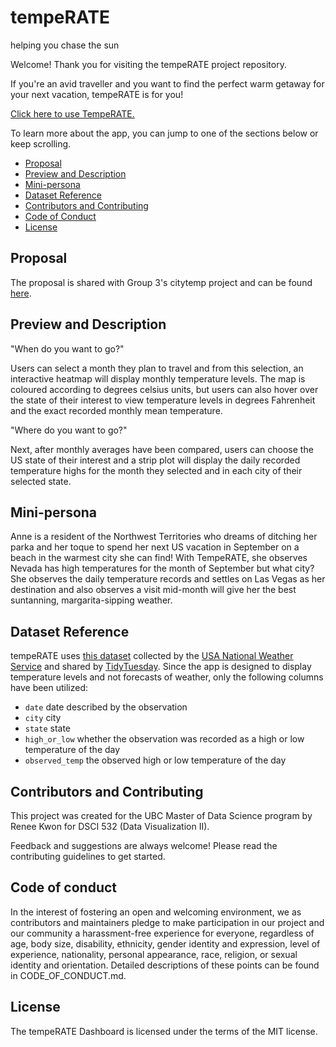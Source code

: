 # tempeRATE
 helping you chase the sun


Welcome! Thank you for visiting the tempeRATE project repository.

If you're an avid traveller and you want to find the perfect warm getaway for your next vacation, tempeRATE is for you!

[Click here to use TempeRATE.](https://temperate.onrender.com/)

To learn more about the app, you can jump to one of the sections below or keep scrolling.



* [Proposal](#proposal)
* [Preview and Description](#preview-and-description)
* [Mini-persona](#mini-persona)
* [Dataset Reference](#dataset-reference)
* [Contributors and Contributing](#contributors-and-contributing)
* [Code of Conduct](#code-of-conduct)
* [License](#license)

## Proposal

The proposal is shared with Group 3's citytemp project and can be found [here](https://github.com/UBC-MDS/citytemp/blob/main/docs/proposal.md).

## Preview and Description

"When do you want to go?"

Users can select a month they plan to travel and from this selection, an interactive heatmap will display monthly temperature levels. The map is coloured according to degrees celsius units, but users can also hover over the state of their interest to view temperature levels in degrees Fahrenheit and the exact recorded monthly mean temperature. 

"Where do you want to go?"

Next, after monthly averages have been compared, users can choose the US state of their interest and a strip plot will display the daily recorded temperature highs for the month they selected and in each city of their selected state. 

## Mini-persona

Anne is a resident of the Northwest Territories who dreams of ditching her parka and her toque to spend her next US vacation in September on a beach in the warmest city she can find! With TempeRATE, she observes Nevada has high temperatures for the month of September but what city? She observes the daily temperature records and settles on Las Vegas as her destination and also observes a visit mid-month will give her the best suntanning, margarita-sipping weather.  

## Dataset Reference

tempeRATE uses [this dataset](https://github.com/rfordatascience/tidytuesday/tree/master/data/2022/2022-12-20) collected by the [USA National Weather Service](https://www.weather.gov/) and shared by [TidyTuesday](https://github.com/rfordatascience/tidytuesday). 
Since the app is designed to display temperature levels and not forecasts of weather, only the following columns have been utilized:  

- `date` date described by the observation
- `city` city
- `state` state
- `high_or_low` whether the observation was recorded as a high or low temperature of the day
- `observed_temp` the observed high or low temperature of the day

## Contributors and Contributing
This project was created for the UBC Master of Data Science program by Renee Kwon for DSCI 532 (Data Visualization II).

Feedback and suggestions are always welcome!
Please read the contributing guidelines to get started.

## Code of conduct
In the interest of fostering an open and welcoming environment, we as contributors and maintainers pledge to make participation in our project and our community a harassment-free experience for everyone, regardless of age, body size, disability, ethnicity, gender identity and expression, level of experience, nationality, personal appearance, race, religion, or sexual identity and orientation. Detailed descriptions of these points can be found in CODE_OF_CONDUCT.md.

## License
The tempeRATE Dashboard is licensed under the terms of the MIT license.






